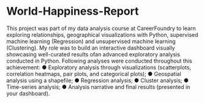 # World-Happiness-Report

This project was part of my data analysis course at CareerFoundry to learn exploring relationships, geographical visualizations  with Python, supervised machine learning (Regression) 
and unsupervised machine learning (Clustering). 
My role was to build an interactive dashboard visually showcasing well-curated results ofan advanced exploratory analysis conducted in Python.
Following analyses were conducted throughout this achievement:
● Exploratory analysis through visualizations (scatterplots, correlation heatmaps, pair plots, and
categorical plots);
● Geospatial analysis using a shapefile;
● Regression analysis;
● Cluster analysis;
● Time-series analysis;
● Analysis narrative and final results (presented in your dashboard).
